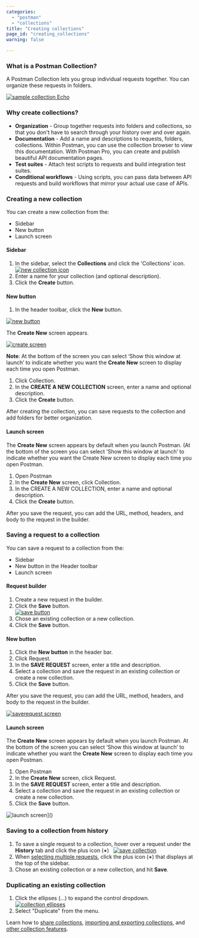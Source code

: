 ```yaml
---
categories:
  - "postman"
  - "collections"
title: "Creating collections"
page_id: "creating_collections"
warning: false

---
```


### What is a Postman Collection?

A Postman Collection lets you group individual requests together. You can organize these requests in folders. 

[![sample collection Echo](https://s3.amazonaws.com/postman-static-getpostman-com/postman-docs/Collection_headers.png)](https://s3.amazonaws.com/postman-static-getpostman-com/postman-docs/Collection_headers.png)

### Why create collections?

*   **Organization** - Group together requests into folders and collections, so that you don't have to search through your history over and over again.
*   **Documentation** - Add a name and descriptions to requests, folders, collections. Within Postman, you can use the collection browser to view this documentation. With Postman Pro, you can create and publish beautiful API documentation pages.
*   **Test suites** - Attach test scripts to requests and build integration test suites.
*   **Conditional workflows** - Using scripts, you can pass data between API requests and build workflows that mirror your actual use case of APIs.

### Creating a new collection

You can create a new collection from the:
* Sidebar
* New button 
* Launch screen


#### Sidebar

1.  In the sidebar, select the  **Collections** and click the 'Collections' icon.
    [![new collection icon](https://s3.amazonaws.com/postman-static-getpostman-com/postman-docs/collections_icon1.png)](https://s3.amazonaws.com/postman-static-getpostman-com/postman-docs/collections_icon1.png)
2.  Enter a name for your collection (and optional description).
3.  Click the **Create** button.

#### New button

1. In the header toolbar, click the **New** button.

[![new button](https://s3.amazonaws.com/postman-static-getpostman-com/postman-docs/HeaderToolBar.png)](https://s3.amazonaws.com/postman-static-getpostman-com/postman-docs/HeaderToolBar.png)

The **Create New** screen appears.

[![create screen](https://s3.amazonaws.com/postman-static-getpostman-com/postman-docs/create_new_screen.png)](https://s3.amazonaws.com/postman-static-getpostman-com/postman-docs/create_new_screen.png)

**Note**: At the bottom of the screen you can select ‘Show this window at launch’ to indicate whether you want the **Create New** screen to display each time you open Postman.

1. Click Collection. 
2. In the **CREATE A NEW COLLECTION** screen, enter a name and optional description. 
3. Click the **Create** button.

After creating the collection, you can save requests to the collection and add folders for better organization.

#### Launch screen

The **Create New** screen appears by default when you launch Postman. (At the bottom of the screen you can select ‘Show this window at launch’ to indicate whether you want the Create New screen to display each time you open Postman.

1. Open Postman
2. In the **Create New** screen, click Collection.
3. In the CREATE A NEW COLLECTION, enter a name and optional description. 
4. Click the **Create** button.

After you save the request, you can add the URL, method, headers, and body to the request in the builder.

### Saving a request to a collection

You can save a request to a collection from the:
* Sidebar
* New button in the Header toolbar
* Launch screen

#### Request builder
1.  Create a new request in the builder.
2.  Click the **Save** button.  
    [![save button](https://s3.amazonaws.com/postman-static-getpostman-com/postman-docs/SAVE_send.png)](https://s3.amazonaws.com/postman-static-getpostman-com/postman-docs/SAVE_send.png)
3.  Chose an existing collection or a new collection.
4.  Click the **Save** button.

#### New button
1. Click the **New button** in the header bar.
2. Click Request.
3. In the **SAVE REQUEST** screen, enter a title and description.
4. Select a collection and save the request in an existing collection or create a new collection. 
5. Click the **Save** button.

After you save the request, you can add the URL, method, headers, and body to the request in the builder.

[![saverequest screen](https://s3.amazonaws.com/postman-static-getpostman-com/postman-docs/Save+request+screen.png)](https://s3.amazonaws.com/postman-static-getpostman-com/postman-docs/Save+request+screen.png)

#### Launch screen
The **Create New** screen appears by default when you launch Postman. At the bottom of the screen you can select ‘Show this window at launch’ to indicate whether you want the **Create New** screen to display each time you open Postman.

1. Open Postman
2. In the **Create New** screen, click Request.
3. In the **SAVE REQUEST** screen, enter a title and description.
4. Select a collection and save the request in an existing collection or create a new collection. 
5. Click the **Save** button.

![launch screen]()]()


### Saving to a collection from history

1.  To save a single request to a collection, hover over a request under the **History** tab and click the plus icon (**+**)
   [![save collection](https://s3.amazonaws.com/postman-static-getpostman-com/postman-docs/history_icon1.png)](https://s3.amazonaws.com/postman-static-getpostman-com/postman-docs/history_icon1.png)
2.  When [selecting multiple requests](/docs/postman/sending_api_requests/history#multi-selecting-requests), click the plus icon (**+**) that displays at the top of the sidebar.
3.  Chose an existing collection or a new collection, and hit **Save**.

### Duplicating an existing collection

1.  Click the ellipses (...) to expand the control dropdown.   
    [![collection ellipses](https://s3.amazonaws.com/postman-static-getpostman-com/postman-docs/duplicate_collection.png)](https://s3.amazonaws.com/postman-static-getpostman-com/postman-docs/duplicate_collection.png)
2.  Select "Duplicate" from the menu.

Learn how to [share collections](/docs/postman/collections/sharing_collections), [importing and exporting collections](/docs/postman/collections/data_formats), and [other collection features](/docs/postman/collections/managing_collections).  
